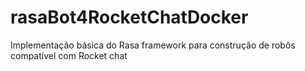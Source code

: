 # rasaBot4RocketChatDocker
Implementação básica do Rasa framework para construção de robôs compatível com Rocket chat
